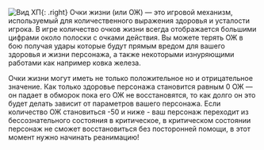 ![Вид ХП](https://snag.gy/hNBtze.jpg){: .right} Очки жизни (или ОЖ) — это игровой механизм, используемый для количественного выражения здоровья и усталости игрока. В игре количество очков жизни всегда отображается большими цифрами около полоски с очками действия. Вы можете терять ОЖ в бою получая удары которые будут прямым вредом для вашего здоровья и жизни персонажа, а также некоторыми изнуряющими работами как например ковка железа.

Очки жизни могут иметь не только положительное но и отрицательное значение. Как только здоровье персонажа становится равным 0 ОЖ — он падает в обморок пока его ОЖ не восстановятся, то как долго он это будет делать зависит от параметров вашего персонажа. Если количество ОЖ становиться -50 и ниже - ваш персонаж переходит из бессознательного состояния в критическое, в критическом состоянии персонаж не сможет восстановиться без посторонней помощи, в этот момент нужно начинать реанимацию!
